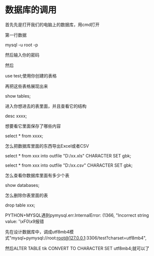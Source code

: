 # 数据库的调用

首先先是打开我们的电脑上的数据库，用cmd打开

第一行数据

mysql -u root -p

然后输入你的密码

然后

use test;使用你创建的表格

再把这些表格展现出来

show tables;

进入你想进去的表里面，并且查看它的结构

desc xxxx;

想要看它里面保存了哪些内容

select * from xxxx;



怎么把数据库里面的东西导出Excel或者CSV

select * from xxx into outfile "D:/xx.xls" CHARACTER SET gbk;

select * from xxx into outfile "D:/xx.csv" CHARACTER SET gbk;



怎么查看你数据库里面有多少个表

show databases;

怎么删除你表里面的表

drop table xxx;



PYTHON+MYSQL遇到pymysql.err.InternalError: (1366, "Incorrect string value: '\\xF0\\x9报错

先在设计数据库中，调成utf8mb4模式"mysql+pymysql://root:root@127.0.0.1:3306/test?charset=utf8mb4",

然后ALTER TABLE tik CONVERT TO CHARACTER SET utf8mb4;就可以了